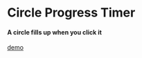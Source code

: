 # Circle Progress Timer

#### A circle fills up when you click it
[demo](https://codepen.io/hsienhsiuliao/pen/deEbpm)

